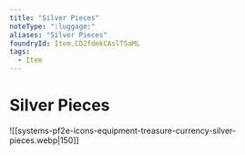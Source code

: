 ```yaml
---
title: "Silver Pieces"
noteType: ":luggage:"
aliases: "Silver Pieces"
foundryId: Item.CD2fdmkCAslTSaML
tags:
  - Item
---
```


# Silver Pieces
![[systems-pf2e-icons-equipment-treasure-currency-silver-pieces.webp|150]]
